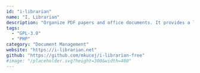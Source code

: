 ```yaml
---
id: "i-librarian"
name: "I, Librarian"
description: "Organize PDF papers and office documents. It provides a lot of extra features for students and research groups both in industry and academia."
tags:
  - "GPL-3.0"
  - "PHP"
category: "Document Management"
website: "https://i-librarian.net"
github: "https://github.com/mkucej/i-librarian-free"
#image: "/placeholder.svg?height=300&width=400"
---
```


